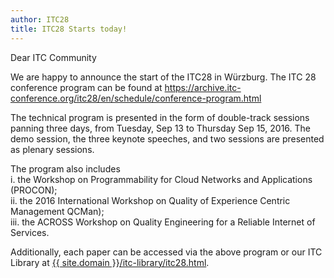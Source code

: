 ```yaml
---
author: ITC28
title: ITC28 Starts today!
---
```



Dear ITC Community

We are happy to announce the start of the ITC28 in Würzburg. The ITC 28 conference program can be found at <https://archive.itc-conference.org/itc28/en/schedule/conference-program.html>

The technical program is presented in the form of double-track sessions panning three days, from Tuesday, Sep 13 to Thursday Sep 15, 2016. The demo session, the three keynote speeches, and two sessions are presented as plenary sessions.

The program also includes<br/>
i. the Workshop on Programmability for Cloud Networks and Applications (PROCON);<br/>
ii. the 2016 International Workshop on Quality of Experience Centric Management QCMan);<br/>
iii. the ACROSS Workshop on Quality Engineering for a Reliable Internet of Services.

Additionally, each paper can be accessed via the above program or our ITC Library at [{{ site.domain }}/itc-library/itc28.html]({{site.baseurl}}/itc-library/itc28.html).
